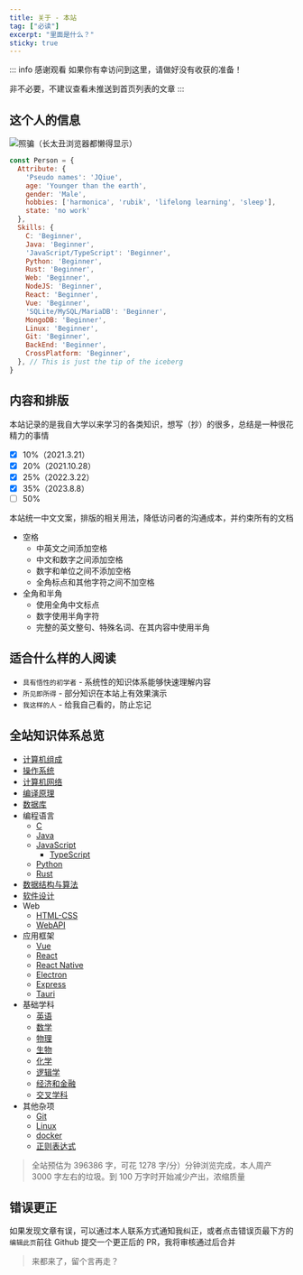 ```yaml
---
title: 关于 - 本站
tag: ["必读"]
excerpt: "里面是什么？"
sticky: true
---
```


::: info 感谢观看
如果你有幸访问到这里，请做好没有收获的准备！

非不必要，不建议查看未推送到首页列表的文章
:::

## 这个人的信息

![照骗（长太丑浏览器都懒得显示）](https://jinqiu.wang/404)

```js
const Person = {
  Attribute: {
    'Pseudo names': 'JQiue',
    age: 'Younger than the earth',
    gender: 'Male',
    hobbies: ['harmonica', 'rubik', 'lifelong learning', 'sleep'],
    state: 'no work'
  },
  Skills: {
    C: 'Beginner',
    Java: 'Beginner',
    'JavaScript/TypeScript': 'Beginner',
    Python: 'Beginner',
    Rust: 'Beginner',
    Web: 'Beginner',
    NodeJS: 'Beginner',
    React: 'Beginner',
    Vue: 'Beginner',
    'SQLite/MySQL/MariaDB': 'Beginner',
    MongoDB: 'Beginner',
    Linux: 'Beginner',
    Git: 'Beginner', 
    BackEnd: 'Beginner',
    CrossPlatform: 'Beginner',
  }, // This is just the tip of the iceberg
}
```

## 内容和排版

本站记录的是我自大学以来学习的各类知识，想写（抄）的很多，总结是一种很花精力的事情

- [x] 10%（2021.3.21）
- [x] 20%（2021.10.28）
- [x] 25%（2022.3.22）
- [x] 35%（2023.8.8）
- [ ] 50%

本站统一中文文案，排版的相关用法，降低访问者的沟通成本，并约束所有的文档

+ 空格
  + 中英文之间添加空格
  + 中文和数字之间添加空格
  + 数字和单位之间不添加空格
  + 全角标点和其他字符之间不加空格
+ 全角和半角
  + 使用全角中文标点
  + 数字使用半角字符
  + 完整的英文整句、特殊名词、在其内容中使用半角

## 适合什么样的人阅读

+ `具有悟性的初学者` - 系统性的知识体系能够快速理解内容
+ `所见即所得` - 部分知识在本站上有效果演示
+ `我这样的人` - 给我自己看的，防止忘记

## 全站知识体系总览

+ [计算机组成](/composition/)
+ [操作系统](/operating-system/)
+ [计算机网络](/network/)
+ [编译原理](/compiler/)
+ [数据库](/database/)
+ 编程语言
  + [C](/c/)
  + [Java](/java/)
  + [JavaScript](/js/)
    + [TypeScript](/sundry/typescript)
  + [Python](/python/)
  + [Rust](/rust/)
+ [数据结构与算法](/ds-algorithm/)
+ [软件设计](/sundry/software-design)
+ Web
  + [HTML-CSS](/html-css/)
  + [WebAPI](/webapi/)
+ 应用框架
  + [Vue](/framework/vue)
  + [React](/framework/react)
  + [React Native](/framework/reactnative)
  + [Electron](/framework/electron)
  + [Express](/framework/express)
  + [Tauri](/framework/tauri)
+ 基础学科
  + [英语](/subject/english)
  + [数学](/subject/math)
  + [物理](/subject/physics)
  + [生物](/subject/biology)
  + [化学](/subject/chemistry)
  + [逻辑学](/subject/logic)
  + [经济和金融](/subject/economics-finance)
  + [交叉学科](/subject/interdisciplinarity)
+ 其他杂项
  + [Git](/sundry/git)
  + [Linux](/computer/operating-system.html#linux)
  + [docker](/sundry/docker)
  + [正则表达式](/sundry/regex)

> 全站预估为 396386 字，可花 1278 字/分）分钟浏览完成，本人周产 3000 字左右的垃圾。到 100 万字时开始减少产出，浓缩质量

## 错误更正

如果发现文章有误，可以通过本人联系方式通知我纠正，或者点击错误页最下方的`编辑此页`前往 Github 提交一个更正后的 PR，我将审核通过后合并

> 来都来了，留个言再走？
